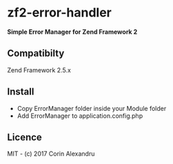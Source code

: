 # zf2-error-handler
**Simple Error Manager for Zend Framework 2**

## Compatibilty
Zend Framework 2.5.x

## Install
* Copy ErrorManager folder inside your Module folder
* Add ErrorManager to application.config.php

## Licence
MIT - (c) 2017 Corin Alexandru

